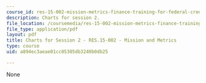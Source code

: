 ```yaml
---
course_id: res-15-002-mission-metrics-finance-training-for-federal-credit-program-professionals-summer-2016
description: Charts for session 2.
file_location: /coursemedia/res-15-002-mission-metrics-finance-training-for-federal-credit-program-professionals-summer-2016/a894ec3aeae01cc05305db3240b0db25_MITRES15-002SUM16_CHARTS_Session_2.pdf
file_type: application/pdf
layout: pdf
title: Charts for Session 2 - RES.15-002 - Mission and Metrics
type: course
uid: a894ec3aeae01cc05305db3240b0db25

---
```

None